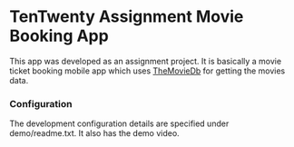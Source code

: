 # TenTwenty Assignment Movie Booking App
This app was developed as an assignment project. It is basically a movie ticket booking mobile app which uses [TheMovieDb][1] for getting the movies data.



### Configuration 
The development configuration details are specified under demo/readme.txt. It also has the demo video.





[1]: https://www.themoviedb.org
